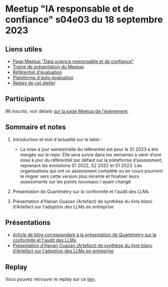 # Meetup "IA responsable et de confiance" s04e03 du 18 septembre 2023

## Liens utiles

- [Page Meetup "Data science responsable et de confiance"](https://www.meetup.com/fr-FR/data-science-responsable-et-de-confiance/)
- [Trame de présentation du Meetup](https://docs.google.com/presentation/d/19iZNlPvO7TrVaoaXYtHyFt-RzWPR0_LUbBWBXX_kRRg/edit?usp=drive_link)
- [Référentiel d'évaluation](https://github.com/LabeliaLabs/referentiel-evaluation-dsrc)
- [Plateforme d'auto-évaluation](https://assessment.labelia.org/)
- [Replay de cet atelier](https://www.labelia.org/fr/blog/replay-meetup-data-science-responsable-et-de-confiance-s04e03)

## Participants

96 inscrits, voir détails [sur la page Meetup de l'événement](https://www.meetup.com/fr-FR/data-science-responsable-et-de-confiance/events/295922693/).

## Sommaire et notes

1. Introduction et mot d'actualité sur le label :
    - La mise à jour semestrielle du référentiel est pour le S1 2023 a été mergée sur le repo. Elle sera suivie dans les semaines à venir d’une mise à jour du référentiel par défaut sur la plateforme d’assessment, reprenant les évolutions S1 2022, S2 2022 et S1 2023. Les organisations qui ont un assessment complété ou en cours pourront le migrer vers cette version plus récente et finaliser leurs assessments sur les points nouveaux / ayant changé

1. Présentation de Quantmetry sur la conformité et l'audit des LLMs
1. Présentation d'Hanan Ouazan (Artefact) de synthèse du livre blanc d'Artefact sur l'adoption des LLMs en entreprise

## Présentations

- [Article de blog correspondant à la présentation de Quantmetry sur la conformité et l'audit des LLMs](https://www.quantmetry.com/blog/auditer-chatgpt-un-enjeu-de-survie-pour-les-llms-en-europe/)
- [Présentation d'Hanan Ouazan (Artefact) de synthèse du livre blanc d'Artefact sur l'adoption des LLMs en entreprise](https://drive.google.com/file/d/1wGQX6ttOVTnI2qzvBTsda6CRgX9rTyyI/view?usp=sharing)

## Replay

Vous pouvez retrouver le replay sur ce [lien](https://www.labelia.org/fr/blog/replay-meetup-data-science-responsable-et-de-confiance-s04e03).
